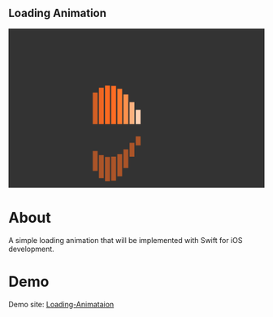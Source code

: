 ## Loading Animation
<img src="/img.png">

# About

A simple loading animation that will be implemented with Swift for iOS development. 

# Demo

Demo site: [Loading-Animataion](https://jhgarrett.github.io/Loading-Animation/)
